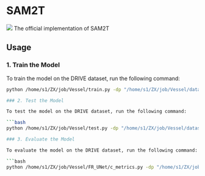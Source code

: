 # SAM2T
![](https://img.shields.io/badge/license-MIT-blue)
The official implementation of SAM2T

## Usage

### 1. Train the Model

To train the model on the DRIVE dataset, run the following command:

```bash
python /home/s1/ZX/job/Vessel/train.py -dp "/home/s1/ZX/job/Vessel/datasets/DRIVE" --val

### 2. Test the Model

To test the model on the DRIVE dataset, run the following command:

```bash
python /home/s1/ZX/job/Vessel/test.py -dp "/home/s1/ZX/job/Vessel/datasets/DRIVE" -wp "/home/s1/ZX/job/Vessel/pretrained_weights/DRIVE/SAM2T/checkpoint-epoch20.pth" --show

### 3. Evaluate the Model

To evaluate the model on the DRIVE dataset, run the following command:

```bash
python /home/s1/ZX/job/Vessel/FR_UNet/c_metrics.py -dp "/home/s1/ZX/job/Vessel/datasets/DRIVE"

